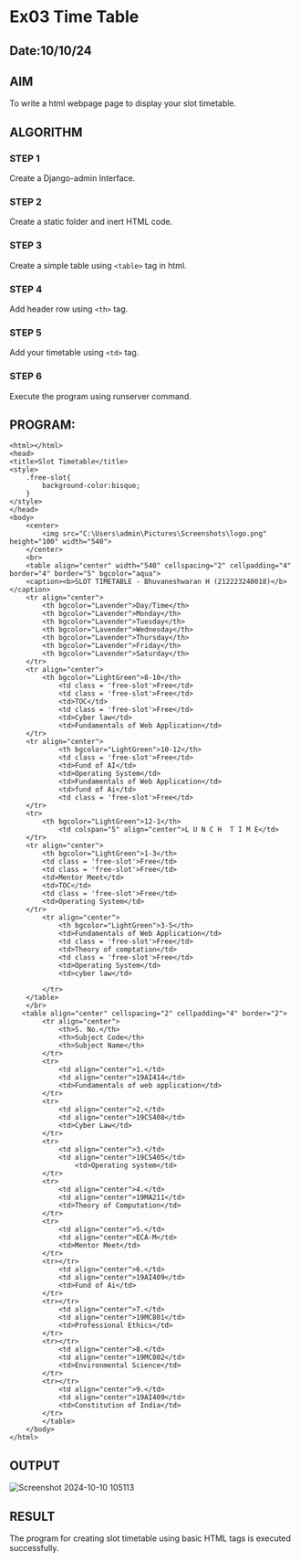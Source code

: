 # Ex03 Time Table
## Date:10/10/24

## AIM
To write a html webpage page to display your slot timetable.

## ALGORITHM
### STEP 1
Create a Django-admin Interface.

### STEP 2
Create a static folder and inert HTML code.

### STEP 3
Create a simple table using ```<table>``` tag in html.

### STEP 4
Add header row using ```<th>``` tag.

### STEP 5
Add your timetable using ```<td>``` tag.

### STEP 6
Execute the program using runserver command.

## PROGRAM:
```
<html></html>
<head>
<title>Slot Timetable</title>
<style>
	.free-slot{
		background-color:bisque;
	}
</style>
</head>
<body>
	<center>
        <img src="C:\Users\admin\Pictures\Screenshots\logo.png" height="100" width="540">
    </center>
	<br>
	<table align="center" width="540" cellspacing="2" cellpadding="4" border="4" border="5" bgcolor="aqua">
	<caption><b>SLOT TIMETABLE - Bhuvaneshwaran H (212223240018)</b></caption>
	<tr align="center">
		<th bgcolor="Lavender">Day/Time</th>
		<th bgcolor="Lavender">Monday</th>
		<th bgcolor="Lavender">Tuesday</th>
		<th bgcolor="Lavender">Wednesday</th>
		<th bgcolor="Lavender">Thursday</th>
		<th bgcolor="Lavender">Friday</th>
    	<th bgcolor="Lavender">Saturday</th>
	</tr>
	<tr align="center">
		<th bgcolor="LightGreen">8-10</th>
		    <td class = 'free-slot'>Free</td>
			<td class = 'free-slot'>Free</td> 
			<td>TOC</td>
			<td class = 'free-slot'>Free</td>
			<td>Cyber law</td>
    		<td>Fundamentals of Web Application</td>
	</tr>
	<tr align="center">
			<th bgcolor="LightGreen">10-12</th>
			<td class = 'free-slot'>Free</td>
			<td>Fund of AI</td>
			<td>Operating System</td>
			<td>Fundamentals of Web Application</td>
			<td>fund of Ai</td>
			<td class = 'free-slot'>Free</td>
	</tr>
	<tr>
		<th bgcolor="LightGreen">12-1</th>
			<td colspan="5" align="center">L U N C H  T I M E</td>
	</tr>
	<tr align="center">
		<th bgcolor="LightGreen">1-3</th>
		<td class = 'free-slot'>Free</td>
		<td class = 'free-slot'>Free</td>
		<td>Mentor Meet</td>
		<td>TOC</td>
		<td class = 'free-slot'>Free</td>
    	<td>Operating System</td>
	</tr>
		<tr align="center">
			<th bgcolor="LightGreen">3-5</th>
			<td>Fundamentals of Web Application</td>
			<td class = 'free-slot'>Free</td>
			<td>Theory of comptation</td>
			<td class = 'free-slot'>Free</td>
			<td>Operating System</td>
			<td>cyber law</td>
			
		</tr>
	</table>
	</br>
   <table align="center" cellspacing="2" cellpadding="4" border="2">
		<tr align="center">
			<th>S. No.</th>
			<th>Subject Code</th>
			<th>Subject Name</th>
		</tr>
		<tr>
			<td align="center">1.</td>
			<td align="center">19AI414</td>
			<td>Fundamentals of web application</td>
		</tr>
		<tr>
			<td align="center">2.</td>
			<td align="center">19CS408</td>
			<td>Cyber Law</td>
		</tr>
		<tr>
			<td align="center">3.</td>
			<td align="center">19CS405</td>
				<td>Operating system</td>
		</tr>
		<tr>
			<td align="center">4.</td>
			<td align="center">19MA211</td>
			<td>Theory of Computation</td>
		</tr>
		<tr>
			<td align="center">5.</td>
			<td align="center">ECA-M</td>
			<td>Mentor Meet</td>
		</tr>
		<tr></tr>
			<td align="center">6.</td>
			<td align="center">19AI409</td>
			<td>Fund of Ai</td>
		</tr>
		<tr></tr>
			<td align="center">7.</td>
			<td align="center">19MC801</td>
			<td>Professional Ethics</td>
		</tr>
		<tr></tr>
			<td align="center">8.</td>
			<td align="center">19MC802</td>
			<td>Environmental Science</td>
		</tr>
		<tr></tr>
			<td align="center">9.</td>
			<td align="center">19AI409</td>
			<td>Constitution of India</td>
		</tr>
		</table>
	</body>
</html>

```

## OUTPUT

![Screenshot 2024-10-10 105113](https://github.com/user-attachments/assets/598a763a-421b-4d6b-9365-88ba16b41f7f)


## RESULT
The program for creating slot timetable using basic HTML tags is executed successfully.
